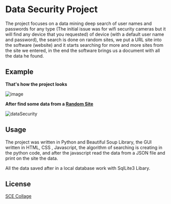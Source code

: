 # Data Security Project

The project focuses on a data mining deep search of user names and passwords for any type (The initial issue was for wifi security cameras but it will find any device that you requested) of device (with a default user name and password),
the search is done on random sites, we put a URL site into the software (website) and it starts searching for more and more sites from the site we entered,
in the end the software brings us a document with all the data he found.
## Example

**That's how the project looks**

![image](https://user-images.githubusercontent.com/33221427/70856030-4015d600-1edd-11ea-9c9f-d7f2efd9d46a.png)

**After find some data from a [Random Site](https://www.a1securitycameras.com/technical-support/default-username-passwords-ip-addresses-for-surveillance-cameras/)**

![dataSecurity](https://user-images.githubusercontent.com/33221427/70856039-5facfe80-1edd-11ea-9da3-261dff775702.gif)
## Usage
The project was written in Python and Beautiful Soup Library, the GUI written in HTML, CSS , Javascript, the algorithm of searching is creating in the python code, and after the javascript read the data from a JSON file and print on the site the data.

All the data saved after in a local database work with SqlLite3 Libary.

## License
[SCE Collage](https://www.sce.ac.il/)
